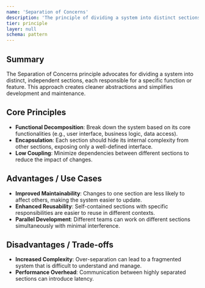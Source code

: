 ```yaml
---
name: 'Separation of Concerns'
description: 'The principle of dividing a system into distinct sections, where each section addresses a specific aspect of the functionality.'
tier: principle
layer: null
schema: pattern
---
```


## Summary

The Separation of Concerns principle advocates for dividing a system into distinct, independent sections, each responsible for a specific function or feature. This approach creates cleaner abstractions and simplifies development and maintenance.

## Core Principles

- **Functional Decomposition**: Break down the system based on its core functionalities (e.g., user interface, business logic, data access).
- **Encapsulation**: Each section should hide its internal complexity from other sections, exposing only a well-defined interface.
- **Low Coupling**: Minimize dependencies between different sections to reduce the impact of changes.

## Advantages / Use Cases

- **Improved Maintainability**: Changes to one section are less likely to affect others, making the system easier to update.
- **Enhanced Reusability**: Self-contained sections with specific responsibilities are easier to reuse in different contexts.
- **Parallel Development**: Different teams can work on different sections simultaneously with minimal interference.

## Disadvantages / Trade-offs

- **Increased Complexity**: Over-separation can lead to a fragmented system that is difficult to understand and manage.
- **Performance Overhead**: Communication between highly separated sections can introduce latency.
